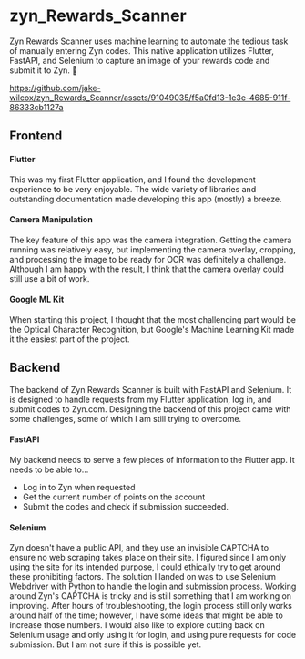 # zyn_Rewards_Scanner

Zyn Rewards Scanner uses machine learning to automate the tedious task of manually entering Zyn codes. This native application utilizes Flutter, FastAPI, and Selenium to capture an image of your rewards code and submit it to Zyn. 🚀

https://github.com/jake-wilcox/zyn_Rewards_Scanner/assets/91049035/f5a0fd13-1e3e-4685-911f-86333cb1127a

## Frontend
#### Flutter
This was my first Flutter application, and I found the development experience to be very enjoyable. The wide variety of libraries and outstanding documentation made developing this app (mostly) a breeze.

#### Camera Manipulation
The key feature of this app was the camera integration. Getting the camera running was relatively easy, but implementing the camera overlay, cropping, and processing the image to be ready for OCR was definitely a challenge. Although I am happy with the result, I think that the camera overlay could still use a bit of work.

#### Google ML Kit
When starting this project, I thought that the most challenging part would be the Optical Character Recognition, but Google's Machine Learning Kit made it the easiest part of the project.

## Backend
The backend of Zyn Rewards Scanner is built with FastAPI and Selenium. It is designed to handle requests from my Flutter application, log in, and submit codes to Zyn.com. Designing the backend of this project came with some challenges, some of which I am still trying to overcome.

#### FastAPI
My backend needs to serve a few pieces of information to the Flutter app. It needs to be able to...
- Log in to Zyn when requested
- Get the current number of points on the account
- Submit the codes and check if submission succeeded.

#### Selenium
Zyn doesn't have a public API, and they use an invisible CAPTCHA to ensure no web scraping takes place on their site. I figured since I am only using the site for its intended purpose, I could ethically try to get around these prohibiting factors. The solution I landed on was to use Selenium Webdriver with Python to handle the login and submission process.
Working around Zyn's CAPTCHA is tricky and is still something that I am working on improving. After hours of troubleshooting, the login process still only works around half of the time; however, I have some ideas that might be able to increase those numbers.
I would also like to explore cutting back on Selenium usage and only using it for login, and using pure requests for code submission. But I am not sure if this is possible yet.

